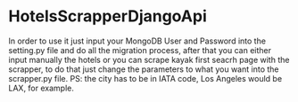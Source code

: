 # HotelsScrapperDjangoApi
In order to use it just input your MongoDB User and Password into the setting.py file and do all the migration process, after that you can either input manually the hotels or you can scrape kayak first seacrh page with the scrapper, to do that just change the parameters to what you want into the scrapper.py file.
PS: the city has to be in IATA code, Los Angeles would be LAX, for example.
